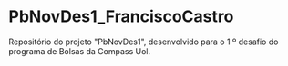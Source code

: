 # PbNovDes1_FranciscoCastro
Repositório do projeto "PbNovDes1", desenvolvido para o 1 º desafio do programa de Bolsas da Compass Uol.
